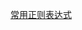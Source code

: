 [常用正则表达式](/%E5%85%B6%E4%BB%96/%E6%AD%A3%E5%88%99/%E5%B8%B8%E7%94%A8%E6%AD%A3%E5%88%99%E8%A1%A8%E8%BE%BE%E5%BC%8F.md)

